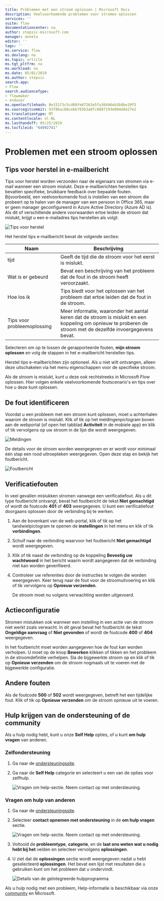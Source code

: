 ```yaml
---
title: Problemen met een stroom oplossen | Microsoft Docs
description: Veelvoorkomende problemen voor stromen oplossen
services: ''
suite: flow
documentationcenter: na
author: stepsic-microsoft-com
manager: anneta
editor: ''
tags: ''
ms.service: flow
ms.devlang: na
ms.topic: article
ms.tgt_pltfrm: na
ms.workload: na
ms.date: 05/01/2019
ms.author: stepsic
search.app:
- Flow
search.audienceType:
- flowmaker
- enduser
ms.openlocfilehash: 0e151f3c5cd69fe07263e5fa36d46eb3b8be19f5
ms.sourcegitcommit: 93f8bac60cebb783b3a8fc8887193e094d4e27e2
ms.translationtype: MT
ms.contentlocale: nl-NL
ms.lasthandoff: 05/25/2019
ms.locfileid: "64992741"
---
```

# <a name="troubleshooting-a-flow"></a>Problemen met een stroom oplossen

## <a name="repair-tips-in-email"></a>Tips voor herstel in e-mailbericht

Tips voor herstel worden verzonden naar de eigenaars van stromen via e-mail wanneer een stroom mislukt. Deze e-mailberichten herstellen tips bevatten specifieke, bruikbare feedback over bepaalde fouten. Bijvoorbeeld, een veelvoorkomende fout is instellen van een stroom die probeert op te halen van de manager van een persoon in Office 365, maar er geen manager geconfigureerd in Azure Active Directory (Azure AD is). Als dit of verschillende andere voorwaarden ertoe leiden de stroom dat mislukt, krijgt u een e-mailadres tips herstellen als volgt:

![Tips voor herstel](media/fix-flow-failures/repair-tips-email.png)

Het herstel tips e-mailbericht bevat de volgende secties:

Naam|Beschrijving
---|---
tijd|Geeft de tijd die de stroom voor het eerst is mislukt.
Wat is er gebeurd|Bevat een beschrijving van het probleem dat de fout in de stroom heeft veroorzaakt.
Hoe los ik|Tips biedt voor het oplossen van het probleem dat ertoe leiden dat de fout in de stroom.
Tips voor probleemoplossing|Meer informatie, waaronder het aantal keren dat de stroom is mislukt en een koppeling om opnieuw te proberen de stroom met de dezelfde invoergegevens bevat.

Selecteren om op te lossen de gerapporteerde fouten, **mijn stroom oplossen** en volg de stappen in het e-mailbericht herstellen tips.

Herstel tips e-mailberichten zijn optioneel. Als u niet wilt ontvangen, alleen deze uitschakelen via het menu eigenschappen voor de specifieke stroom.

Als de stroom is mislukt, kunt u deze ook rechtstreeks in Microsoft Flow oplossen.  Hier volgen enkele veelvoorkomende foutscenario's en tips over hoe u deze kunt oplossen.

## <a name="identify-the-error"></a>De fout identificeren
Voordat u een probleem met een stroom kunt oplossen, moet u achterhalen waarom de stroom is mislukt. Klik of tik op het meldingenpictogram boven aan de webportal (of open het tabblad **Activiteit** in de mobiele app) en klik of tik vervolgens op uw stroom in de lijst die wordt weergegeven.

![Meldingen](./media/fix-flow-failures/notifications-toolbar.png)

De details voor de stroom worden weergegeven en er wordt voor minimaal één stap een rood uitroepteken weergegeven. Open deze stap en bekijk het foutbericht.

![Foutbericht](./media/fix-flow-failures/flow-run-failure.png)


## <a name="authentication-failures"></a>Verificatiefouten
In veel gevallen mislukken stromen vanwege een verificatiefout. Als u dit type foutbericht ontvangt, bevat het foutbericht de tekst **Niet gemachtigd** of wordt de foutcode **401** of **403** weergegeven. U kunt een verificatiefout doorgaans oplossen door de verbinding bij te werken.

1. Aan de bovenkant van de web-portal, klik of tik op het tandwielpictogram te openen de **instellingen** in het menu en klik of tik **verbindingen**.
2. Schuif naar de verbinding waarvoor het foutbericht **Niet gemachtigd** wordt weergegeven.
3. Klik of tik naast de verbinding op de koppeling **Bevestig uw wachtwoord** in het bericht waarin wordt aangegeven dat de verbinding niet kan worden geverifieerd.
4. Controleer uw referenties door de instructies te volgen die worden weergegeven. Keer terug naar de fout voor de stroomuitvoering en klik of tik vervolgens op **Opnieuw verzenden**.
   
    De stroom moet nu volgens verwachting worden uitgevoerd.

## <a name="action-configuration"></a>Actieconfiguratie
Stromen mislukken ook wanneer een instelling in een actie van de stroom niet werkt zoals verwacht. In dit geval bevat het foutbericht de tekst **Ongeldige aanvraag** of **Niet gevonden** of wordt de foutcode **400** of **404** weergegeven.

In het foutbericht moet worden aangegeven hoe de fout kan worden verholpen. U moet op de knop **Bewerken** klikken of tikken en het probleem in de stroomdefinitie verhelpen. Sla de bijgewerkte stroom op en klik of tik op **Opnieuw verzenden** om de stroom nogmaals uit te voeren met de bijgewerkte configuratie.

## <a name="other-failures"></a>Andere fouten
Als de foutcode **500** of **502** wordt weergegeven, betreft het een tijdelijke fout. Klik of tik op **Opnieuw verzenden** om de stroom opnieuw uit te voeren.

## <a name="getting-help-from-support-or-the-community"></a>Hulp krijgen van de ondersteuning of de community

Als u hulp nodig hebt, kunt u onze **Self Help** opties, of u kunt **om hulp vragen** van anderen.

### <a name="self-help"></a>Zelfondersteuning 

1. Ga naar de [ondersteuningssite](https://flow.microsoft.com/support/).
1. Ga naar de **Self Help** categorie en selecteert u een van de opties voor zelfhulp.

    ![Vragen om help-sectie. Neem contact op met ondersteuning.](media/fix-flow-failures/self-help-section.png)
### <a name="ask-for-help-from-others"></a>Vragen om hulp van anderen

1. Ga naar de [ondersteuningssite](https://flow.microsoft.com/support/).
1. Selecteer **contact opnemen met ondersteuning** in de **om hulp vragen** sectie.
    
    ![Vragen om help-sectie. Neem contact op met ondersteuning.](media/fix-flow-failures/ask-for-help.png)

1. Voltooid de **probleemtype**, **categorie**, en de **laat ons weten wat u nodig hebt bij het** velden en selecteer vervolgens **oplossingen**. 

1. U ziet dat de **oplossingen** sectie wordt weergegeven nadat u hebt geselecteerd **oplossingen**. Het bevat een lijst met resultaten die u gebruiken kunt om het probleem dat u ondervindt. 

    ![Details van de geïntegreerde hulpprogramma](media/fix-flow-failures/integrated-helper-details.png)

Als u hulp nodig met een probleem, Help-informatie is beschikbaar via onze [community](https://go.microsoft.com/fwlink/?LinkID=787467) en Microsoft. 

